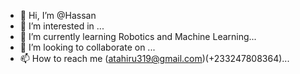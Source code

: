 - 👋 Hi, I’m @Hassan
- 👀 I’m interested in  ...
- 🌱 I’m currently learning Robotics and Machine Learning...
- 💞️ I’m looking to collaborate on ...
- 📫 How to reach me (atahiru319@gmail.com)(+233247808364)...

<!---
Atahiru/Atahiru is a ✨ special ✨ repository because its `README.md` (this file) appears on your GitHub profile.
You can click the Preview link to take a look at your changes.
--->
